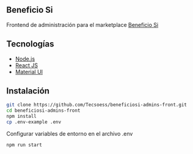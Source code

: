## Beneficio Si

Frontend de administración para el marketplace [Beneficio Si](http://tubeneficiosi.com/)

## Tecnologías
- [Node.js](https://nodejs.org/)
- [React JS](https://es.reactjs.org/)
- [Material UI](https://mui.com/)

## Instalación
```bash
git clone https://github.com/Tecsoess/beneficiosi-admins-front.git
cd beneficiosi-admins-front
npm install
cp .env-example .env
```
Configurar variables de entorno en el archivo .env
```bash
npm run start
```